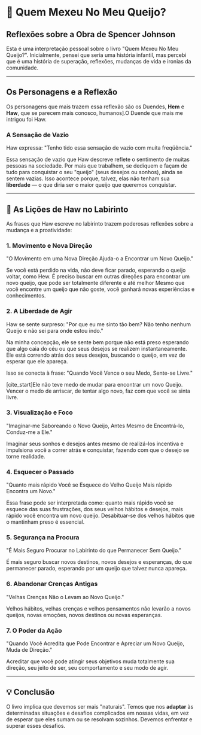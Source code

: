 # 🧀 Quem Mexeu No Meu Queijo?

## Reflexões sobre a Obra de Spencer Johnson

Esta é uma interpretação pessoal sobre o livro "Quem Mexeu No Meu Queijo?". Inicialmente, pensei que seria uma história infantil, mas percebi que é uma história de superação, reflexões, mudanças de vida e ironias da comunidade.

---

## Os Personagens e a Reflexão

Os personagens que mais trazem essa reflexão são os Duendes, **Hem** e **Haw**, que se parecem mais conosco, humanos].O Duende que mais me intrigou foi Haw.

### A Sensação de Vazio

Haw expressa:
"Tenho tido essa sensação de vazio com muita freqüência." 

Essa sensação de vazio que Haw descreve reflete o sentimento de muitas pessoas na sociedade. Por mais que trabalhem, se dediquem e façam de tudo para conquistar o seu "queijo" (seus desejos ou sonhos), ainda se sentem vazias. Isso acontece porque, talvez, elas não tenham sua **liberdade** — o que diria ser o maior queijo que queremos conquistar.

---

## 🧭 As Lições de Haw no Labirinto

As frases que Haw escreve no labirinto trazem poderosas reflexões sobre a mudança e a proatividade:

### 1. Movimento e Nova Direção

"O Movimento em uma Nova Direção Ajuda-o a Encontrar um Novo Queijo."

Se você está perdido na vida, não deve ficar parado, esperando o queijo voltar, como Hew. É preciso buscar em outras direções para encontrar um novo queijo, que pode ser totalmente diferente e até melhor Mesmo que você encontre um queijo que não goste, você ganhará novas experiências e conhecimentos.

### 2. A Liberdade de Agir

Haw se sente surpreso:
"Por que eu me sinto tão bem? Não tenho nenhum Queijo e não sei para onde estou indo."

Na minha concepção, ele se sente bem porque não está preso esperando que algo caia do céu ou que seus desejos se realizem instantaneamente. Ele está correndo atrás dos seus desejos, buscando o queijo, em vez de esperar que ele apareça.

Isso se conecta à frase:
"Quando Você Vence o seu Medo, Sente-se Livre." 

[cite_start]Ele não teve medo de mudar para encontrar um novo Queijo. Vencer o medo de arriscar, de tentar algo novo, faz com que você se sinta livre.

### 3. Visualização e Foco

"Imaginar-me Saboreando o Novo Queijo, Antes Mesmo de Encontrá-lo, Conduz-me a Ele."

Imaginar seus sonhos e desejos antes mesmo de realizá-los incentiva e impulsiona você a correr atrás e conquistar, fazendo com que o desejo se torne realidade.

### 4. Esquecer o Passado

"Quanto mais rápido Você se Esquece do Velho Queijo Mais rápido Encontra um Novo." 

Essa frase pode ser interpretada como: quanto mais rápido você se esquece das suas frustrações, dos seus velhos hábitos e desejos, mais rápido você encontra um novo queijo. Desabituar-se dos velhos hábitos que o mantinham preso é essencial.

### 5. Segurança na Procura

"É Mais Seguro Procurar no Labirinto do que Permanecer Sem Queijo."

É mais seguro buscar novos destinos, novos desejos e esperanças, do que permanecer parado, esperando por um queijo que talvez nunca apareça.

### 6. Abandonar Crenças Antigas
"Velhas Crenças Não o Levam ao Novo Queijo." 

Velhos hábitos, velhas crenças e velhos pensamentos não levarão a novos queijos, novas emoções, novos destinos ou novas esperanças.

### 7. O Poder da Ação

"Quando Você Acredita que Pode Encontrar e Apreciar um Novo Queijo, Muda de Direção."

Acreditar que você pode atingir seus objetivos muda totalmente sua direção, seu jeito de ser, seu comportamento e seu modo de agir.

---

## 💡 Conclusão

O livro implica que devemos ser mais "naturais". Temos que nos **adaptar** às determinadas situações e desafios complicados em nossas vidas, em vez de esperar que eles sumam ou se resolvam sozinhos. Devemos enfrentar e superar esses desafios.
